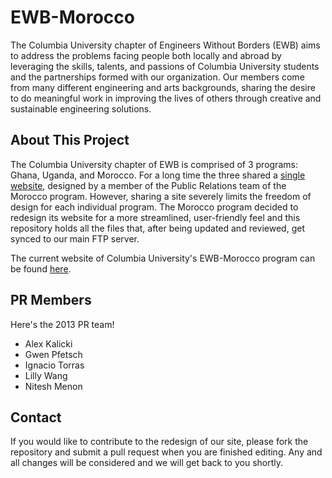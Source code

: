 EWB-Morocco
===========

The Columbia University chapter of Engineers Without Borders (EWB) aims to 
address the problems facing people both locally and abroad by leveraging the 
skills, talents, and passions of Columbia University students and the 
partnerships formed with our organization.  Our members come from many 
different engineering and arts backgrounds, sharing the desire to do 
meaningful work in improving the lives of others through creative and 
sustainable engineering solutions.

About This Project
------------------

The Columbia University chapter of EWB is comprised of 3 programs: Ghana, 
Uganda, and Morocco.  For a long time the three shared a 
[single website][homepage], designed by a member of the Public Relations team 
of the Morocco program.  However, sharing a site severely limits the freedom 
of design for each individual program.  The Morocco program decided to 
redesign its website for a more streamlined, user-friendly feel and this 
repository holds all the files that, after being updated and reviewed, get 
synced to our main FTP server.

The current website of Columbia University's EWB-Morocco program can be found 
[here][morocco site].

[homepage]: http://cuewb.org
[morocco site]: morocco.cuewb.org

PR Members
-------------

Here's the 2013 PR team!

- Alex Kalicki
- Gwen Pfetsch
- Ignacio Torras
- Lilly Wang
- Nitesh Menon

Contact
--------

If you would like to contribute to the redesign of our site, please fork the 
repository and submit a pull request when you are finished editing.  Any and 
all changes will be considered and we will get back to you shortly.
